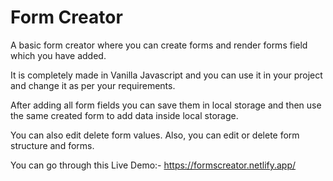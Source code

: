 # Form Creator

A basic form creator where you can create forms and render forms field which you have added.

It is completely made in Vanilla Javascript and you can use it in your project and change it as per your requirements.

After adding all form fields you can save them in local storage and then use the same created form to add data inside local storage.

You can also edit delete form values. Also, you can edit or delete form structure and forms.

You can go through this Live Demo:- https://formscreator.netlify.app/
